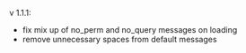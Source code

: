 v 1.1.1:
- fix mix up of no_perm and no_query messages on loading
- remove unnecessary spaces from default messages